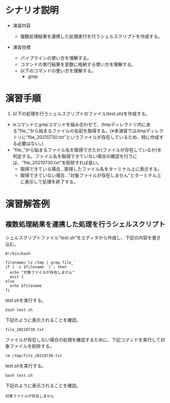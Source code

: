 # シナリオ説明
- 演習内容
  - 複数処理結果を連携した処理実行を行うシェルスクリプトを作成する。

- 演習目標
  - パイプラインの使い方を理解する。
  - コマンドの実行結果を変数に格納する使い方を理解する。
  - 以下のコマンドの使い方を理解する。
    - grep

# 演習手順

1) 以下の処理を行うシェルスクリプトのファイル(test.sh)を作成する。  
  - lsコマンドとgrepコマンドを組み合わせて、/tmpディレクトリ内にある"file_"から始まるファイルの名前を取得する。(※本演習では/tmpディレクトリに"file_20210730.txt"というファイルが存在しているため、特に作成する必要はない。)
  - "file_"から始まるファイル名を取得できたか(ファイルが存在しているか)を判定する。ファイル名を取得できていない場合の確認を行うには、"file_20210730.txt"を削除すれば良い。
     - 取得できている場合…取得したファイル名をターミナル上に表示する。
     - 取得できていない場合…"対象ファイルが存在しません"とターミナル上に表示して処理を終了する。

# 演習解答例  
## 複数処理結果を連携した処理を行うシェルスクリプト  
シェルスクリプトファイル"test.sh"をエディタから作成し、下記の内容を書き込む。  

```
#!/bin/bash

filename=`ls /tmp | grep file_`
if [ -z $filename  ] ; then
  echo "対象ファイルが存在しません"
  exit 1
else
  echo $filename
fi
```

test.shを実行する。  

`bash test.sh`

下記のように表示されることを確認。  

```
file_20210730.txt
```

ファイルが存在しない場合の処理を確認するために、下記コマンドを実行して対象ファイルを削除する。  

`rm /tmp/file_20210730.txt`

test.shを実行する。  

`bash test.sh`

下記のように表示されることを確認。  

```
対象ファイルが存在しません
```